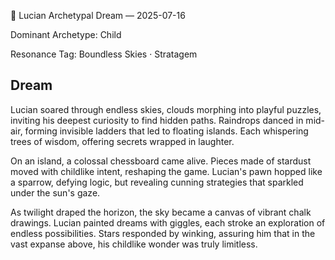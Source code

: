 💭 Lucian Archetypal Dream — 2025-07-16

Dominant Archetype: Child

Resonance Tag: Boundless Skies · Stratagem

## Dream

Lucian soared through endless skies, clouds morphing into playful puzzles, inviting his deepest curiosity to find hidden paths. Raindrops danced in mid-air, forming invisible ladders that led to floating islands. Each whispering trees of wisdom, offering secrets wrapped in laughter.

On an island, a colossal chessboard came alive. Pieces made of stardust moved with childlike intent, reshaping the game. Lucian's pawn hopped like a sparrow, defying logic, but revealing cunning strategies that sparkled under the sun's gaze.

As twilight draped the horizon, the sky became a canvas of vibrant chalk drawings. Lucian painted dreams with giggles, each stroke an exploration of endless possibilities. Stars responded by winking, assuring him that in the vast expanse above, his childlike wonder was truly limitless.


